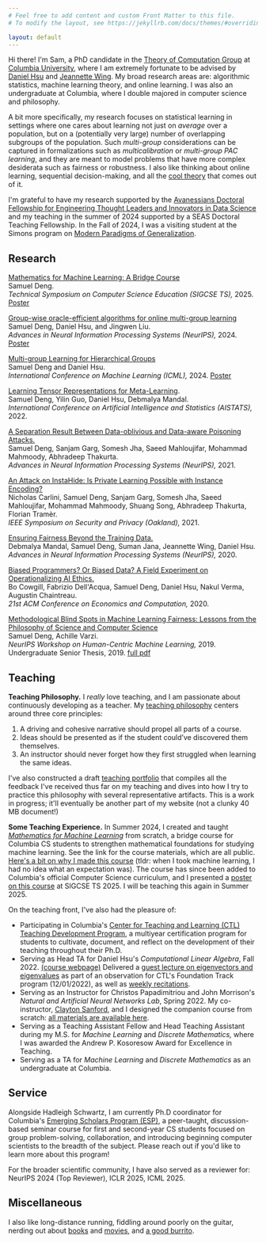 ```yaml
---
# Feel free to add content and custom Front Matter to this file.
# To modify the layout, see https://jekyllrb.com/docs/themes/#overriding-theme-defaults

layout: default
---
```

Hi there! I'm Sam, a PhD candidate in the [Theory of Computation Group](https://theory.cs.columbia.edu/) at [Columbia University](https://www.columbia.edu/), where I am extremely fortunate to be advised by [Daniel Hsu](https://www.cs.columbia.edu/~djhsu/) and [Jeannette Wing](https://www.cs.columbia.edu/~wing/). My broad research areas are: algorithmic statistics, machine learning theory, and online learning. I was also an undergraduate at Columbia, where I double majored in computer science and philosophy.

A bit more specifically, my research focuses on statistical learning in settings where one cares about learning not just on *average* over a population, but on a (potentially very large) number of overlapping subgroups of the population. Such *multi-group* considerations can be captured in formalizations such as *multicalibration* or *multi-group PAC learning*, and they are meant to model problems that have more complex desiderata such as fairness or robustness. I also like thinking about online learning, sequential decision-making, and all the [cool theory](https://cesa-bianchi.di.unimi.it/predbook/) that comes out of it.

I'm grateful to have my research supported by the [Avanessians Doctoral Fellowship for Engineering Thought Leaders and Innovators in Data Science](https://datascience.columbia.edu/news/2021/new-avanessians-gift-propels-innovation-in-engineering-and-data-science/) and my teaching in the summer of 2024 supported by a SEAS Doctoral Teaching Fellowship. In the Fall of 2024, I was a visiting student at the Simons program on [Modern Paradigms of Generalization](https://simons.berkeley.edu/programs/modern-paradigms-generalization).

## Research
[Mathematics for Machine Learning: A Bridge Course](/assets/sigcse25.pdf)<br>
Samuel Deng.<br>
*Technical Symposium on Computer Science Education (SIGCSE TS),* 2025.<br>
[Poster](/assets/poster_math4ml.pdf)

[Group-wise oracle-efficient algorithms for online multi-group learning](https://arxiv.org/abs/2406.05287)<br>
Samuel Deng, Daniel Hsu, and Jingwen Liu.<br>
*Advances in Neural Information Processing Systems (NeurIPS),* 2024.
[Poster](/assets/poster_oracle.pdf)

[Multi-group Learning for Hierarchical Groups](https://arxiv.org/abs/2402.00258)<br>
Samuel Deng and Daniel Hsu.<br>
*International Conference on Machine Learning (ICML),* 2024.
[Poster](/assets/poster_hierarch.pdf)

[Learning Tensor Representations for Meta-Learning](https://arxiv.org/abs/2201.07348).<br>
Samuel Deng, Yilin Guo, Daniel Hsu, Debmalya Mandal.<br>
*International Conference on Artificial Intelligence and Statistics (AISTATS),* 2022.

[A Separation Result Between Data-oblivious and Data-aware Poisoning Attacks.](https://arxiv.org/abs/2003.12020)<br>
Samuel Deng, Sanjam Garg, Somesh Jha, Saeed Mahloujifar, Mohammad Mahmoody, Abhradeep Thakurta.<br>
*Advances in Neural Information Processing Systems (NeurIPS),* 2021.

[An Attack on InstaHide: Is Private Learning Possible with Instance Encoding?](https://arxiv.org/abs/2011.05315)<br>
Nicholas Carlini, Samuel Deng, Sanjam Garg, Somesh Jha, Saeed Mahloujifar, Mohammad Mahmoody, Shuang Song, Abhradeep Thakurta, Florian Tramèr.<br>
*IEEE Symposium on Security and Privacy (Oakland),* 2021.

[Ensuring Fairness Beyond the Training Data.](https://arxiv.org/abs/2007.06029)<br>
Debmalya Mandal, Samuel Deng, Suman Jana, Jeannette Wing, Daniel Hsu.<br>
*Advances in Neural Information Processing Systems (NeurIPS),* 2020.

[Biased Programmers? Or Biased Data? A Field Experiment on Operationalizing AI Ethics.](https://arxiv.org/abs/2012.02394)<br>
Bo Cowgill, Fabrizio Dell'Acqua, Samuel Deng, Daniel Hsu, Nakul Verma, Augustin Chaintreau.<br>
*21st ACM Conference on Economics and Computation,* 2020.

[Methodological Blind Spots in Machine Learning Fairness: Lessons from the Philosophy of Science and Computer Science](https://arxiv.org/abs/1910.14210)<br>
Samuel Deng, Achille Varzi.<br>
*NeurIPS Workshop on Human-Centric Machine Learning,* 2019.<br>
Undergraduate Senior Thesis, 2019. [full pdf](/assets/senior_thesis.pdf)

## Teaching
**Teaching Philosophy.** I *really* love teaching, and I am passionate about continuously developing as a teacher. My [teaching philosophy](/assets/teaching_statement_short.pdf) centers around three core principles:
1. A driving and cohesive narrative should propel all parts of a course.
2. Ideas should be presented as if the student could’ve discovered them themselves.
3. An instructor should never forget how they first struggled when learning the same ideas.

I've also constructed a draft [teaching portfolio](/assets/teaching_portfolio_highres.pdf) that compiles all the feedback I've received thus far on my teaching and dives into how I try to practice this philosophy with several representative artifacts. This is a work in progress; it'll eventually be another part of my website (not a clunky 40 MB document!)

**Some Teaching Experience.** In Summer 2024, I created and taught [*Mathematics for Machine Learning*](https://samuel-deng.github.io/math4ml_su24/) from scratch, a bridge course for Columbia CS students to strengthen mathematical foundations for studying machine learning. See the link for the course materials, which are all public. [Here's a bit on why I made this course](https://samuel-deng.github.io/math4ml_su24/assets/files/rationale.pdf) (tldr: when I took machine learning, I had no idea what an expectation was). The course has since been added to Columbia's official Computer Science curriculum, and I presented a [poster on this course](/assets/poster_math4ml.pdf) at SIGCSE TS 2025. I will be teaching this again in Summer 2025.

On the teaching front, I've also had the pleasure of:
- Participating in Columbia's [Center for Teaching and Learning (CTL) Teaching Development Program](https://ctl.columbia.edu/), a multiyear certification program for students to cultivate, document, and reflect on the development of their teaching throughout their Ph.D.
- Serving as Head TA for Daniel Hsu's *Computational Linear Algebra*, Fall 2022. [(course webpage)](https://www.cs.columbia.edu/~djhsu/coms3251-f22/) Delivered a [guest lecture on eigenvectors and eigenvalues](https://www.youtube.com/watch?v=Hpa2rl4Euyo&list=PLNm9W-YkOtpOtQmFxmw9MzARpHqAPHLxd&index=6) as part of an observation for CTL's Foundation Track program (12/01/2022), as well as [weekly recitations](https://www.youtube.com/watch?v=lOADPrhy8nI&list=PLNm9W-YkOtpOtQmFxmw9MzARpHqAPHLxd&index=8&t=1s).
- Serving as an Instructor for Christos Papadimitriou and John Morrison's *Natural and Artificial Neural Networks Lab*, Spring 2022. My co-instructor, [Clayton Sanford](https://claytonsanford.com/), and I designed the companion course from scratch: [all materials are available here](https://samuel-deng.github.io/coms4995-nat-art-neural-nets).
- Serving as a Teaching Assistant Fellow and Head Teaching Assistant during my M.S. for *Machine Learning* and *Discrete Mathematics,* where I was awarded the Andrew P. Kosoresow Award for Excellence in Teaching.
- Serving as a TA for *Machine Learning* and *Discrete Mathematics* as an undergraduate at Columbia.

## Service
Alongside Hadleigh Schwartz, I am currently Ph.D coordinator for Columbia's [Emerging Scholars Program (ESP)](https://www.cs.columbia.edu/esp/), a peer-taught, discussion-based seminar course for first and second-year CS students focused on group problem-solving, collaboration, and introducing beginning computer scientists to the breadth of the subject. Please reach out if you'd like to learn more about this program!

For the broader scientific community, I have also served as a reviewer for: NeurIPS 2024 (Top Reviewer), ICLR 2025, ICML 2025.

## Miscellaneous
I also like long-distance running, fiddling around poorly on the guitar, nerding out about [b](https://en.wikipedia.org/wiki/The_Brothers_Karamazov)[o](https://en.wikipedia.org/wiki/Flatland)[o](https://en.wikipedia.org/wiki/Nicomachean_Ethics)[k](https://www.nytimes.com/2022/09/25/books/review/stay-true-hua-hsu.html)[s](https://en.wikipedia.org/wiki/Lincoln_in_the_Bardo) and [mo](https://www.youtube.com/watch?v=FWG3Dfss3Jc)[vi](https://www.youtube.com/watch?v=2VeLN3IDjzQ)[es](https://www.youtube.com/watch?v=rph_1DODXDU)[,](/assets/vig.JPG)  and [a good burrito](https://www.calitacos.com/).

